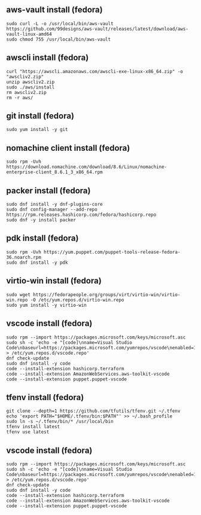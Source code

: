 ## aws-vault install (fedora)

```no-highlight
sudo curl -L -o /usr/local/bin/aws-vault https://github.com/99designs/aws-vault/releases/latest/download/aws-vault-linux-amd64
sudo chmod 755 /usr/local/bin/aws-vault
```

## awscli install (fedora)

```no-highlight
curl "https://awscli.amazonaws.com/awscli-exe-linux-x86_64.zip" -o "awscliv2.zip"
unzip awscliv2.zip
sudo ./aws/install
rm awscliv2.zip
rm -r aws/
```

## git install (fedora)

```no-highlight
sudo yum install -y git
```

## nomachine client install (fedora)

```no-highlight
sudo rpm -Uvh https://download.nomachine.com/download/8.6/Linux/nomachine-enterprise-client_8.6.1_3_x86_64.rpm
```

## packer install (fedora)

```no-highlight
sudo dnf install -y dnf-plugins-core
sudo dnf config-manager --add-repo https://rpm.releases.hashicorp.com/fedora/hashicorp.repo
sudo dnf -y install packer
```

## pdk install (fedora)

```no-highlight
sudo rpm -Uvh https://yum.puppet.com/puppet-tools-release-fedora-36.noarch.rpm
sudo dnf install -y pdk
```

## virtio-win install (fedora)

```no-highlight
sudo wget https://fedorapeople.org/groups/virt/virtio-win/virtio-win.repo -O /etc/yum.repos.d/virtio-win.repo
sudo yum install -y virtio-win
```

## vscode install (fedora)

```no-highlight
sudo rpm --import https://packages.microsoft.com/keys/microsoft.asc
sudo sh -c 'echo -e "[code]\nname=Visual Studio Code\nbaseurl=https://packages.microsoft.com/yumrepos/vscode\nenabled=1\ngpgcheck=1\ngpgkey=https://packages.microsoft.com/keys/microsoft.asc" > /etc/yum.repos.d/vscode.repo'
dnf check-update
sudo dnf install -y code
code --install-extension hashicorp.terraform
code --install-extension AmazonWebServices.aws-toolkit-vscode
code --install-extension puppet.puppet-vscode
```

## tfenv install (fedora)

```no-highlight
git clone --depth=1 https://github.com/tfutils/tfenv.git ~/.tfenv
echo 'export PATH="$HOME/.tfenv/bin:$PATH"' >> ~/.bash_profile
sudo ln -s ~/.tfenv/bin/* /usr/local/bin
tfenv install latest
tfenv use latest
```

## vscode install (fedora)

```no-highlight
sudo rpm --import https://packages.microsoft.com/keys/microsoft.asc
sudo sh -c 'echo -e "[code]\nname=Visual Studio Code\nbaseurl=https://packages.microsoft.com/yumrepos/vscode\nenabled=1\ngpgcheck=1\ngpgkey=https://packages.microsoft.com/keys/microsoft.asc" > /etc/yum.repos.d/vscode.repo'
dnf check-update
sudo dnf install -y code
code --install-extension hashicorp.terraform
code --install-extension AmazonWebServices.aws-toolkit-vscode
code --install-extension puppet.puppet-vscode
```
